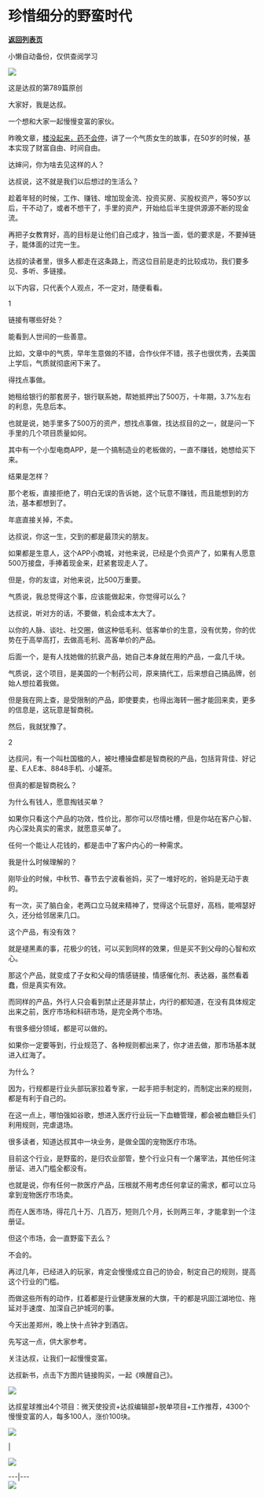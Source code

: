 # 珍惜细分的野蛮时代

[**返回列表页**](/gzh/达叔天演论)

小懒自动备份，仅供查阅学习

![](https://mmbiz.qpic.cn/mmbiz_png/7jriahnMs10LZ2ogDTFtMQZnTdcuGiaMUMibDBgE2tztbNrFgPOOlcw8OywDMvswLUTPaKwTPUmT4jJUD2UQaXuqw/640?wx_fmt=png)

这是达叔的第789篇原创

大家好，我是达叔。

一个想和大家一起慢慢变富的家伙。

昨晚文章，[楼没起来，药不会停](http://mp.weixin.qq.com/s?__biz=Mzg2NjYxNTY5NA==&mid=2247485582&idx=1&sn=76f791526831339d65b527e69b35ca2c&chksm=ce49606ff93ee979b38a43ed418d47fbc6700e61a3d893c05f6286824ed395519667685e6813&scene=21#wechat_redirect)，讲了一个气质女生的故事，在50岁的时候，基本实现了财富自由、时间自由。

达婶问，你为啥去见这样的人？  

达叔说，这不就是我们以后想过的生活么？  

趁着年轻的时候，工作、赚钱、增加现金流、投资买房、买股权资产，等50岁以后，干不动了，或者不想干了，手里的资产，开始给后半生提供源源不断的现金流。

再把子女教育好，高的目标是让他们自己成才，独当一面，低的要求是，不要掉链子，能体面的过完一生。  

达叔的读者里，很多人都走在这条路上，而这位目前是走的比较成功，我们要多见、多听、多链接。

以下内容，只代表个人观点，不一定对，随便看看。

  

1

  

链接有哪些好处？  

能看到人世间的一些善意。

比如，文章中的气质，早年生意做的不错，合作伙伴不错，孩子也很优秀，去美国上学后，气质就彻底闲下来了。

得找点事做。  

她租给银行的那套房子，银行联系她，帮她抵押出了500万，十年期，3.7%左右的利息，先息后本。  

也就是说，她手里多了500万的资产，想找点事做，找达叔目的之一，就是问一下手里的几个项目质量如何。

其中有一个小型电商APP，是一个搞制造业的老板做的，一直不赚钱，她想给买下来。

结果是怎样？  

那个老板，直接拒绝了，明白无误的告诉她，这个玩意不赚钱，而且能想到的方法，基本都想到了。

年底直接关掉，不卖。

达叔说，你这一生，交到的都是最顶尖的朋友。

如果都是生意人，这个APP小商城，对他来说，已经是个负资产了，如果有人愿意500万接盘，手捧着现金来，赶紧套现走人了。

但是，你的友谊，对他来说，比500万重要。

气质说，我总觉得这个事，应该能做起来，你觉得可以么？  

达叔说，听对方的话，不要做，机会成本太大了。

以你的人脉、谈吐、社交圈，做这种低毛利、低客单价的生意，没有优势，你的优势在于高举高打，去做高毛利、高客单价的产品。

后面一个，是有人找她做的抗衰产品，她自己本身就在用的产品，一盒几千块。

气质说，这个项目，是美国的一个制药公司，原来搞代工，后来想自己搞品牌，创始人想拉着我做。  

但是我在网上查，是受限制的产品，即使要卖，也得出海转一圈才能回来卖，更多的信息是，这玩意是智商税。

然后，我就犹豫了。  

  

2  

  

达叔问，有一个叫杜国楹的人，被吐槽操盘都是智商税的产品，包括背背佳、好记星、E人E本、8848手机、小罐茶。  

但真的都是智商税么？  

为什么有钱人，愿意掏钱买单？  

如果你只看这个产品的功效，性价比，那你可以尽情吐槽，但是你站在客户心智、内心深处真实的需求，就愿意买单了。  

任何一个能让人花钱的，都是击中了客户内心的一种需求。

我是什么时候理解的？

刚毕业的时候，中秋节、春节去宁波看爸妈，买了一堆好吃的，爸妈是无动于衷的。

有一次，买了脑白金，老两口立马就来精神了，觉得这个玩意好，高档，能嘚瑟好久，还分给邻居来几口。  

这个产品，有没有效？  

就是褪黑素的事，花极少的钱，可以买到同样的效果，但是买不到父母的心智和欢心。  

那这个产品，就变成了子女和父母的情感链接，情感催化剂、表达器，虽然看着蠢，但是真实有效。

而同样的产品，外行人只会看到禁止还是非禁止，内行的都知道，在没有具体规定出来之前，医疗市场和科研市场，是完全两个市场。

有很多细分领域，都是可以做的。

如果你一定要等到，行业规范了、各种规则都出来了，你才进去做，那市场基本就进入红海了。

为什么？

因为，行规都是行业头部玩家拉着专家，一起手把手制定的，而制定出来的规则，都是有利于自己的。

在这一点上，哪怕强如谷歌，想进入医疗行业玩一下血糖管理，都会被血糖巨头们利用规则，完虐退场。

很多读者，知道达叔其中一块业务，是做全国的宠物医疗市场。

目前这个行业，是野蛮的，是归农业部管，整个行业只有一个屠宰法，其他任何注册证、进入门槛全都没有。

也就是说，你有任何一款医疗产品，压根就不用考虑任何拿证的需求，都可以立马拿到宠物医疗市场卖。

而在人医市场，得花几十万、几百万，短则几个月，长则两三年，才能拿到一个注册证。

但这个市场，会一直野蛮下去么？

不会的。

再过几年，已经进入的玩家，肯定会慢慢成立自己的协会，制定自己的规则，提高这个行业的门槛。

而做这些所有的动作，扛着都是行业健康发展的大旗，干的都是巩固江湖地位、拖延对手速度、加深自己护城河的事。

今天出差郑州，晚上快十点钟才到酒店。  

先写这一点，供大家参考。

关注达叔，让我们一起慢慢变富。

达叔新书，点击下方图片链接购买，一起《唤醒自己》。  

  

![](https://mmbiz.qpic.cn/mmbiz_jpg/7jriahnMs10L0ibJpHiaxzlP2YRuxiadjBiad2DibibKCcavpjUfAkYJ6Cmo7yruddKkAialciacLXG5vxJRh506AeeAH0g/640?wx_fmt=jpeg&wxfrom;=5&wx;_lazy=1&wx;_co=1)

达叔星球推出4个项目：微天使投资+达叔编辑部+脱单项目+工作推荐，4300个慢慢变富的人，每多100人，涨价100块。

![](https://mmbiz.qpic.cn/mmbiz_png/7jriahnMs10LD2GPukTxiahFI6oM4lNDvKduqV0kwaJk5SqIuadNl7VvBibLD6mVAGrWR0AeZxxR7AvoQ2UzHXBEg/640?wx_fmt=png)

  

|

![](https://mmbiz.qpic.cn/mmbiz_jpg/7jriahnMs10LD2GPukTxiahFI6oM4lNDvKGKEmMhN7fZtl6NRhbkf2Vn8krZEPbFtbNpwcFRROweibXgaVcKhxazQ/640?wx_fmt=jpeg)  
  
---|---  
[![](https://mmbiz.qpic.cn/mmbiz_jpg/7jriahnMs10LcEot1GkBPa7BXh0V8jDZeAVTtIvX8nhP84UCW4F6dTgCXjpwDo4sjSSTUJjL3KAxh0nnfNFH8wA/640?wx_fmt=jpeg)](http://mp.weixin.qq.com/s?__biz=MzA3MDQxNTg1MQ==&mid=2247490853&idx=2&sn=154cb011c0644c5d4c45f0f9c70f55dc&chksm=9f3c79a1a84bf0b761f7812cd8b0b3b525a3441beb1c132305f5f68f058a5efb0005b0a08c27&scene=21#wechat_redirect)

